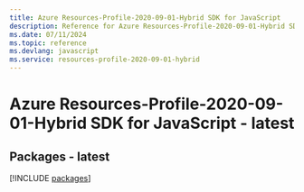 ```yaml
---
title: Azure Resources-Profile-2020-09-01-Hybrid SDK for JavaScript
description: Reference for Azure Resources-Profile-2020-09-01-Hybrid SDK for JavaScript
ms.date: 07/11/2024
ms.topic: reference
ms.devlang: javascript
ms.service: resources-profile-2020-09-01-hybrid
---
```

# Azure Resources-Profile-2020-09-01-Hybrid SDK for JavaScript - latest
## Packages - latest
[!INCLUDE [packages](resources-profile-2020-09-01-hybrid-index.md)]